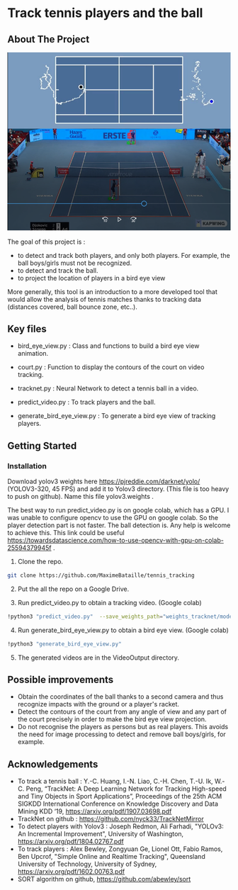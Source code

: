 # Track tennis players and the ball

## About The Project

<p align="center">
  <img src="demo.PNG"/>
</p>

The goal of this project is :
- to detect and track both players, and only both players. For example, the ball boys/girls must not be recognized.
- to detect and track the ball.
- to project the location of players in a bird eye view

More generally, this tool is an introduction to a more developed tool that would allow the analysis of tennis matches thanks to tracking data (distances covered, ball bounce zone, etc..).

## Key files

* bird_eye_view.py : Class and functions to build a bird eye view animation.
* court.py : Function to display the contours of the court on video tracking.
* tracknet.py : Neural Network to detect a tennis ball in a video.

* predict_video.py : To track players and the ball.
* generate_bird_eye_view.py : To generate a bird eye view of tracking players.

<!-- GETTING STARTED -->
## Getting Started


### Installation

Download yolov3 weights here https://pjreddie.com/darknet/yolo/ (YOLOV3-320, 45 FPS) and add it to Yolov3 directory. (This file is too heavy to push on github). Name this file yolov3.weights .

The best way to run predict_video.py is on google colab, which has a GPU.  I was unable to configure opencv to use the GPU on google colab. So the player detection part is not faster. The ball detection is. Any help is welcome to achieve this. This link could be useful https://towardsdatascience.com/how-to-use-opencv-with-gpu-on-colab-25594379945f .
 
1. Clone the repo.
```sh
git clone https://github.com/MaximeBataille/tennis_tracking
```

2. Put the all the repo on a Google Drive.

3. Run predict_video.py to obtain a tracking video. (Google colab)
```sh
!python3 "predict_video.py"  --save_weights_path="weights_tracknet/model.1" --input_video_path="/VideoInput/video_cut.mp4" --output_video_path="/VideoOutput/video_output.avi" --n_classes=256 --path_yolo_classes="/yolov3/yolov3.txt" --path_yolo_weights="/yolov3/yolov3.weights" --path_yolo_config="/yolov3/yolov3.cfg"
```

4. Run generate_bird_eye_view.py to obtain a bird eye view. (Google colab)
```sh
!python3 "generate_bird_eye_view.py"
```

5. The generated videos are in the VideoOutput directory.

## Possible improvements

- Obtain the coordinates of the ball thanks to a second camera and thus recognize impacts with the ground or a player's racket.
- Detect the contours of the court from any angle of view and any part of the court precisely in order to make the bird eye view projection.
- Do not recognise the players as persons but as real players. This avoids the need for image processing to detect and remove ball boys/girls, for example.

## Acknowledgements

* To track a tennis ball : Y.-C. Huang, I.-N. Liao, C.-H. Chen, T.-U. Ik, W.-C. Peng, “TrackNet: A Deep Learning Network for Tracking High-speed and Tiny Objects in Sport Applications”, Proceedings of the 25th ACM SIGKDD International Conference on Knowledge Discovery and Data Mining KDD ‘19, https://arxiv.org/pdf/1907.03698.pdf
* TrackNet on github : https://github.com/nyck33/TrackNetMirror
* To detect players with Yolov3 : Joseph Redmon, Ali Farhadi, "YOLOv3: An Incremental Improvement", University of Washington, https://arxiv.org/pdf/1804.02767.pdf
* To track players : Alex Bewley, Zongyuan Ge, Lionel Ott, Fabio Ramos, Ben Upcrof, "Simple Online and Realtime Tracking", Queensland University of Technology, University of Sydney, https://arxiv.org/pdf/1602.00763.pdf
* SORT algorithm on github, https://github.com/abewley/sort
